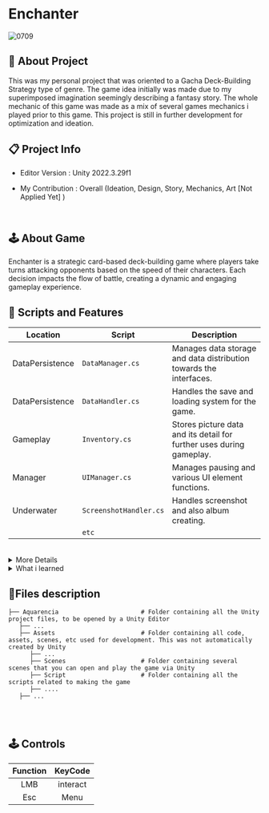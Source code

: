 <h1>Enchanter</h1>

![0709](https://github.com/Gramonesk/Enchanter/assets/154248035/41b20f66-24fe-476e-885b-ddab74e6b318)

## 🔴 About Project
  This was my personal project that was oriented to a Gacha Deck-Building Strategy type of genre. The game idea initially was made due to my superimposed imagination seemingly describing a fantasy story. The whole mechanic of this game was made as a mix of several games mechanics i played prior to this game. This project is still in further development for optimization and ideation.

## 📋 Project Info 
* Editor Version : Unity 2022.3.29f1

* My Contribution : Overall (Ideation, Design, Story, Mechanics, Art [Not Applied Yet] )
<br>

## 🕹️ About Game
Enchanter is a strategic card-based deck-building game where players take turns attacking opponents based on the speed of their characters. Each decision impacts the flow of battle, creating a dynamic and engaging gameplay experience.

## 📜 Scripts and Features

| Location |  Script       | Description                                                  |
|-----| ------- | ------------------------------------------------------------ |
|DataPersistence| `DataManager.cs` | Manages data storage and data distribution towards the interfaces. |
|DataPersistence| `DataHandler.cs` | Handles the save and loading system for the game. |
|Gameplay| `Inventory.cs` | Stores picture data and its detail for further uses during gameplay. |
|Manager| `UIManager.cs`  | Manages pausing and various UI element functions. |
|Underwater| `ScreenshotHandler.cs`  | Handles screenshot and also album creating. |
| | `etc`  | |
<br>

<details>
  <summary>More Details</summary>
  
1. **Data Persistence**
   - using JSON, filestream and furthermore using generics and interfaces to make it modular and appliable for all my other projects, this mechanics allows me to save data ex: string datas, pictures and more
   - using inventory system that retrieves data i saved either by singleton referencing or straight from loading the game so that the photo data can be used to sell and display what was taken before 
3. **Screen snapping and game resolution**
    - used for taking photos of the sea turtles and saving it, this also scales with the game resolution so that it wont break the game
4. **Design Patterns**
    - using an Invoker so gameplay feels robust especially when interacting with the pause menu or UI
5. **Navigation mesh**
    - using a navmesh to make the npc move and interact with the environment to make the gameplay feel more filled.
6. **URP POST-PROCESSING**
    -  Implimentation of post-processing effects in unity
    -  Lights 2D used for improved visual
7. **Object pooling**
   - using an object pooling to reduce memory buffer and also a large performance boost on the game
8. **State Machine Pattern**
   - using statemachine to control states pattern and reduce potential bug threats on the game.
</details>


<details>
  <summary>What i learned</summary>

- As the game was more data-structure oriented and also was the game made with personal interest, the development process took way longer which taught me a lot in terms of Game Designing and Program designing. In terms of program designing skills, i learned to use or utilize making a class diagram first before making the mechanic, this is to make the code more modular and open.
- Through the process, i learned to identify the base mechanics of the game. As an example, a notable game "Yu-Gi-OH" have effects mechanics such that they have a trigger effect like [On Draw] [On Discard] effects. These effects are modifications subsequently to the main effect of the base mechanics of the card. Even as a game programmer, knowing this would save me alot of times from disambiguation and long-term thinking. This is why most programmers tend to ask the designers regarding such mechanics in which to reassure the mechanics given to him. 
- From this knowledge i also learned that making a design document and managing tasks are the most important aspect of game developing because it points out what was necessary at the current time. Even then when making these mechanics, i would still make the codes simple; open for modification and future uses.
<br>
</details>

## 📂Files description

```
├── Aquarencia                       # Folder containing all the Unity project files, to be opened by a Unity Editor
   ├── ...
   ├── Assets                        # Folder containing all code, assets, scenes, etc used for development. This was not automatically created by Unity
      ├── ...
      ├── Scenes                     # Folder containing several scenes that you can open and play the game via Unity
      ├── Script                     # Folder containing all the scripts related to making the game
      ├── ....
   ├── ...
      
```
<br>

## 🕹️ Controls
| Function | KeyCode |
|:---:|:---:|
| LMB | interact |
| Esc | Menu |
